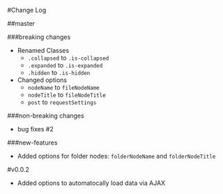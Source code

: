 #Change Log

##master

###breaking changes
- Renamed Classes
  - `.collapsed` to `.is-collapsed`
  - `.expanded` to `.is-expanded`
  - `.hidden` to `.is-hidden`
- Changed options
  - `nodeName` to `fileNodeName`
  - `nodeTitle` to `fileNodeTitle`
  - `post` to `requestSettings`

###non-breaking changes
- bug fixes #2

###new-features
- Added options for folder nodes: `folderNodeName` and `folderNodeTitle`

#v0.0.2
- Added options to automatocally load data via AJAX